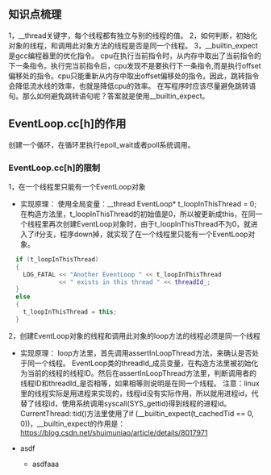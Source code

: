 ## 知识点梳理 ##
1，__thread关键字，每个线程都有独立与别的线程的值。
2，如何判断，初始化对象的线程，和调用此对象方法的线程是否是同一个线程。
3，__builtin_expect是gcc编程器里的优化指令。
cpu在执行当前指令时，从内存中取出了当前指令的下一条指令。执行完当前指令后，cpu发现不是要执行下一条指令,而是执行offset偏移处的指令。cpu只能重新从内存中取出offset偏移处的指令。因此，跳转指令会降低流水线的效率，也就是降低cpu的效率。
在写程序时应该尽量避免跳转语句。那么如何避免跳转语句呢？答案就是使用__builtin_expect。

## EventLoop.cc[h]的作用 ##

创建一个循环，在循环里执行epoll_wait或者poll系统调用。

### EventLoop.cc[h]的限制 ###
1，在一个线程里只能有一个EventLoop对象
- 实现原理：
使用全局变量：__thread EventLoop* t_loopInThisThread = 0;
在构造方法里，t_loopInThisThread的初始值是0，所以被更新成this，在同一个线程里再次创建EventLoop对象时，由于t_loopInThisThread不为0，就进入了if分支，程序down掉，就实现了在一个线程里只能有一个EventLoop对象。
```c++
  if (t_loopInThisThread)
  {
    LOG_FATAL << "Another EventLoop " << t_loopInThisThread
              << " exists in this thread " << threadId_;
  }
  else
  {
    t_loopInThisThread = this;
  }
```

2，创建EventLoop对象的线程和调用此对象的loop方法的线程必须是同一个线程
- 实现原理：
loop方法里，首先调用assertInLoopThread方法，来确认是否处于同一个线程。
EventLoop类的threadId_成员变量，在构造方法里被初始化为当前的线程的线程ID。然后在assertInLoopThread方法里，判断调用者的线程ID和threadId_是否相等，如果相等则说明是在同一个线程。
注意：linux里的线程实际是用进程来实现的，线程id没有实际作用，所以就用进程id，代替了线程id，使用系统调用syscall(SYS_gettid)得到线程的进程id。
CurrentThread::tid()方法里使用了if (__builtin_expect(t_cachedTid == 0, 0))，__builtin_expect的作用是：https://blog.csdn.net/shuimuniao/article/details/8017971


- asdf
    - asdfaaa 
